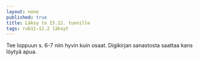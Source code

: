 ```yaml
---
layout: none
published: true
title: Läksy to 15.12. tunnille
tags: rub11-12.2 läksyt
---
```

Tee loppuun s. 6-7 niin hyvin kuin osaat. Digikirjan sanastosta saattaa kans löytyä apua.

